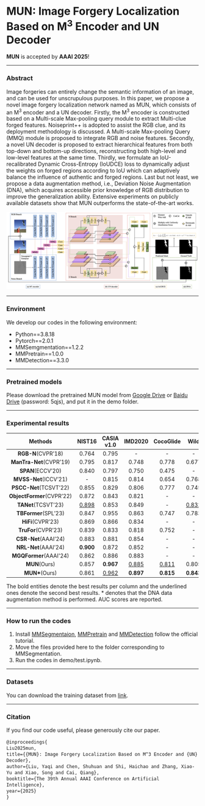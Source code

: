 # MUN: Image Forgery Localization Based on M<sup>3</sup> Encoder and UN Decoder

**MUN** is accepted by **AAAI 2025**!

---

### Abstract

Image forgeries can entirely change the semantic information of an image, and can be used for unscrupulous purposes. In this paper, we propose a novel image forgery localization network named as MUN, which consists of an M<sup>3</sup> encoder and a UN decoder. Firstly, the M<sup>3</sup> encoder is constructed based on a Multi-scale Max-pooling query module to extract Multi-clue forged  features. Noiseprint++ is adopted to assist the RGB clue, and  its deployment methodology is  discussed. A Multi-scale Max-pooling Query (MMQ) module is proposed to integrate RGB and noise features. Secondly, a novel UN decoder is proposed to extract hierarchical features from both top-down and bottom-up directions, reconstructing both high-level and low-level features at the same time. Thirdly, we formulate an  IoU-recalibrated Dynamic Cross-Entropy (IoUDCE) loss to dynamically adjust the weights on forged regions according to IoU which can adaptively balance the influence of authentic and forged regions. Last but not least, we propose a data augmentation method, i.e., Deviation Noise Augmentation (DNA), which acquires accessible prior knowledge of RGB distribution to improve the generalization ability. Extensive experiments on publicly available datasets show that MUN outperforms the state-of-the-art works.

![overview](overview.png)

---

### Environment

We develop our codes in the following environment:

- Python==3.8.18
- Pytorch==2.0.1
- MMSemgmentation==1.2.2
- MMPretrain==1.0.0
- MMDetection==3.3.0

---

### Pretrained models

Please download the pretrained MUN model from [Google Drive](https://drive.google.com/file/d/1Lww1Y3BX-DwzybwehSgdOv-yDNF1Pgm_/view?usp=drive_link) or [Baidu Drive](https://pan.baidu.com/s/1LA0Uh72qDUhe9De4aJczUQ?pwd=5qjs) (password: 5qjs), and put it in the demo folder.

---

### Experimental results

|          Methods          |    NIST16    |  CASIA v1.0  |   IMD2020    |  CocoGlide   |     Wild     |
| :-----------------------: | :----------: | :----------: | :----------: | :----------: | :----------: |
|    **RGB-N**(CVPR’18)     |    0.764     |    0.795     |      -       |      -       |      -       |
|  **ManTra-Net**(CVPR’19)  |    0.795     |    0.817     |    0.748     |    0.778     |    0.677     |
|     **SPAN**(ECCV’20)     |    0.840     |    0.797     |    0.750     |    0.475     |      -       |
|   **MVSS-Net**(ICCV’21)   |      -       |    0.815     |    0.814     |    0.654     |    0.768     |
|  **PSCC-Net**(TCSVT’22)   |    0.855     |    0.829     |    0.806     |    0.777     |    0.745     |
| **ObjectFormer**(CVPR’22) |    0.872     |    0.843     |    0.821     |      -       |      -       |
|    **TANet**(TCSVT’23)    | <u>0.898</u> |    0.853     |    0.849     |      -       | <u>0.832</u> |
|   **TBFormer**(SPL’23)    |    0.847     |    0.955     |    0.863     |    0.747     |    0.783     |
|     **HiFi**(CVPR’23)     |    0.869     |    0.866     |    0.834     |      -       |      -       |
|    **TruFor**(CVPR’23)    |    0.839     |    0.833     |    0.818     |    0.752     |      -       |
|   **CSR-Net**(AAAI’24)    |    0.883     |    0.881     |    0.854     |      -       |      -       |
|   **NRL-Net**(AAAI’24)    |  **0.900**   |    0.872     |    0.852     |      -       |      -       |
|  **MGQFormer**(AAAI'24)   |    0.862     |    0.886     |    0.883     |      -       |      -       |
|       **MUN**(Ours)       |    0.857     |  **0.967**   | <u>0.885</u> | <u>0.811</u> |    0.805     |
|      **MUN\***(Ours)      |    0.861     | <u>0.962</u> |  **0.897**   |  **0.815**   |  **0.843**   |


The bold entities denote the best results per column and the underlined ones denote the second best results. * denotes
that the DNA data augmentation method is performed. AUC scores are reported.

---

### How to run the codes

1. Install [MMSegmentaion](https://github.com/open-mmlab/mmsegmentation), [MMPretrain](https://github.com/open-mmlab/mmpretrain) and [MMDetection](https://github.com/open-mmlab/mmdetection) follow the official tutorial.
2. Move the files provided here to the folder corresponding to MMSegmentation.
3. Run the codes in demo/test.ipynb.

---

### Datasets

You can download the training dataset from [link](https://www.kaggle.com/datasets/hanhan0104/mydata).

---

### Citation

If you find our code useful, please generously cite our paper.

```
@inproceedings{
Liu2025mun,
title={{MUN}: Image Forgery Localization Based on M^3 Encoder and {UN} Decoder},
author={Liu, Yaqi and Chen, Shuhuan and Shi, Haichao and Zhang, Xiao-Yu and Xiao, Song and Cai, Qiang},
booktitle={The 39th Annual AAAI Conference on Artificial Intelligence},
year={2025}
}
```


